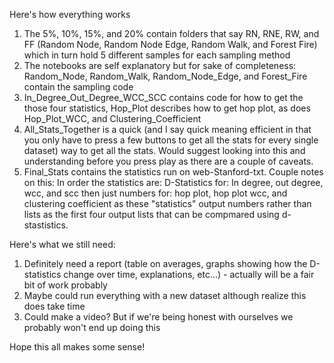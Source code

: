 Here's how everything works
1. The 5%, 10%, 15%, and 20% contain folders that say RN, RNE, RW, and FF (Random Node, Random Node Edge, Random Walk, and Forest Fire) which in turn hold 5 different samples for each sampling method
2. The notebooks are self explanatory but for sake of completeness: Random_Node, Random_Walk, Random_Node_Edge, and Forest_Fire contain the sampling code
3. In_Degree_Out_Degree_WCC_SCC contains code for how to get the those four statistics, Hop_Plot describes how to get hop plot, as does Hop_Plot_WCC, and Clustering_Coefficient
4. All_Stats_Together is a quick (and I say quick meaning efficient in that you only have to press a few buttons to get all the stats for every single dataset) way to get all the stats. Would suggest looking into this and understanding before you press play as there are a couple of caveats.
5. Final_Stats contains the statistics run on web-Stanford-txt. Couple notes on this: In order the statistics are: D-Statistics for: In degree, out degree, wcc, and scc then just numbers for: hop plot, hop plot wcc, and clustering coefficient as these "statistics" output numbers rather than lists as the first four  output lists that can be compmared using d-stastistics.

Here's what we still need:
1. Definitely need a report (table on averages, graphs showing how the D-statistics change over time, explanations, etc...) - actually will be a fair bit of work probably
2. Maybe could run everything with a new dataset although realize this does take time
3. Could make a video? But if we're being honest with ourselves we probably won't end up doing this

Hope this all makes some sense!
